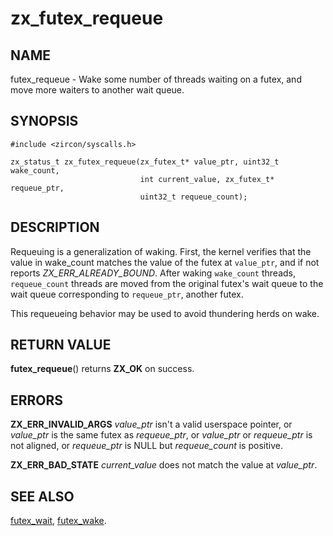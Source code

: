 # zx_futex_requeue

## NAME

futex_requeue - Wake some number of threads waiting on a futex, and
move more waiters to another wait queue.

## SYNOPSIS

```
#include <zircon/syscalls.h>

zx_status_t zx_futex_requeue(zx_futex_t* value_ptr, uint32_t wake_count,
                             int current_value, zx_futex_t* requeue_ptr,
                             uint32_t requeue_count);
```

## DESCRIPTION

Requeuing is a generalization of waking. First, the kernel verifies
that the value in wake_count matches the value of the futex at
`value_ptr`, and if not reports *ZX_ERR_ALREADY_BOUND*. After waking `wake_count`
threads, `requeue_count` threads are moved from the original futex's
wait queue to the wait queue corresponding to `requeue_ptr`, another
futex.

This requeueing behavior may be used to avoid thundering herds on wake.

## RETURN VALUE

**futex_requeue**() returns **ZX_OK** on success.

## ERRORS

**ZX_ERR_INVALID_ARGS**  *value_ptr* isn't a valid userspace pointer, or
*value_ptr* is the same futex as *requeue_ptr*, or
*value_ptr* or *requeue_ptr* is not aligned, or
*requeue_ptr* is NULL but *requeue_count* is positive.

**ZX_ERR_BAD_STATE**  *current_value* does not match the value at *value_ptr*.

## SEE ALSO

[futex_wait](futex_wait.md),
[futex_wake](futex_wake.md).
